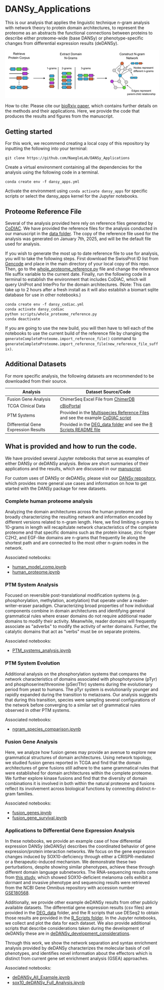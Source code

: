 # DANSy_Applications


This is our analysis that applies the linguistic technique n-gram analysis with network theory to protein domain architectures, to represent the proteome as an abstracts the functional connections between proteins to describe either proteome-wide (base DANSy) or phenotype-specific changes from differential expression results (deDANSy). 

![Overview of the general workflow](Figures/N%20gram%20network%20workflow.png)

How to cite: Please cite our [bioRxiv paper](https://doi.org/10.1101/2024.12.04.626803), which contains further details on the methods and their applications. Here, we provide the code that produces the results and figures from the manuscript.

## Getting started

For this work, we recommend creating a local copy of this repository by inputting the following into your terminal:

    git clone https://github.com/NaegleLab/DANSy_Applications

Create a virtual environment containing all the dependencies for the analysis using the following code in a terminal.

    conda create env -f dansy_apps.yml

Activate the environment using `conda activate dansy_apps` for specific scripts or select the dansy_apps kernel for the Jupyter notebooks.

## Proteome Reference File

Several of the analysis provided here rely on reference files generated by [CoDIAC](https://github.com/NaegleLab/CoDIAC). We have provided the reference files for the analysis conducted in our manuscript in the [data folder](data/Current_Human_Proteome/). The copy of the reference file used for the analysis was generated on January 7th, 2025, and will be the default file used for analysis. 

If you wish to generate the most up to date reference file to use for analysis, you will to take the following steps. First download the SwissProt ID list from [Gencode](https://ftp.ebi.ac.uk/pub/databases/gencode/Gencode_human/release_48/gencode.v48.metadata.SwissProt.gz) and place in the main directory of your local copy of this repo. Then, go to the [whole_proteome_reference.py](scripts/whole_proteome_reference.py) file and change the reference file suffix variable to the current date. Finally, run the following code in a terminal to establish the environment that includes CoDIAC, which will query UniProt and InterPro for the domain architectures. (Note: This can take up to 2 hours after a fresh install as it will also establish a biomart sqlite database for use in other notebooks.)

    conda create env -f dansy_codiac.yml
    conda activate dansy_codiac
    python scripts/whole_proteome_reference.py
    conda deactivate

If you are going to use the new build, you will then have to tell each of the notebooks to use the current build of the reference file by changing the `generateCompleteProteome.import_reference_file()` command to `generateCompleteProteome.import_reference_file(new_reference_file_suffix)`.

## Additional Datasets

For more specific analysis, the following datasets are recommended to be downloaded from their source.

| Analysis | Dataset Source/Code |
| -------- | ------------------- |
| Fusion Gene Analysis|ChimerSeq Excel File from [ChimerDB](https://www.kobic.re.kr/chimerdb/download)|
| TCGA Clinical Data | [cBioPortal](https://www.cbioportal.org/)
| PTM Systems| Provided in the [Multispecies Reference Files](data/Current_Multispecies_Files/) and see the example [CoDIAC script](scripts/species_phospho_reference_files.py)|
| Differential Gene Expression Results | Provided in the [DEG_data folder](DEG_data) and see the [R Scripts README file](R_Scripts_for_DEG_Analysis/README.md) | 

## What is provided and how to run the code.

We have provided several Jupyter notebooks that serve as examples of either DANSy or deDANSy analysis. Below are short summaries of their applications and the results, which are discussed in our [manuscript](https://doi.org/10.1101/2024.12.04.626803 ).

For custom uses of DANSy or deDANSy, please visit our [DANSy repository](https://github.com/NaegleLab/DANSy), which provides more general use cases and information on how to get started with the DANSy package for new datasets.

### Complete human proteome analysis

Analyzing the domain architectures across the human proteome and broadly characterizing the resulting network and information encoded by different versions related to n-gram length. Here, we find limiting n-grams to 10-grams in length will recapitulate network characteristics of the complete proteome and that specific domains such as the protein kinase, zinc finger C2H2, and EGF-like domains are n-grams that frequently lie along the shortest path and are connected to the most other n-gram nodes in the network.

Associated notebooks:

- [human_model_comp.ipynb](human_model_comp.ipynb)
- [human_proteome.ipynb](human_proteome.ipynb)

### PTM System Analysis

Focused on reversible post-translational modification systems (e.g. phosphorylation, methylation, acetylation) that operate under a reader-writer-eraser paradigm. Characterizing broad properties of how individual components combine in domain architectures and identifying general grammatical rules where eraser domains do not require additional reader domains to modify their activity. Meanwhile, reader domains will frequently associate as "adverbs" to modify the activity of writer domains. Further, the catalytic domains that act as "verbs" must be on separate proteins.

Associated notebooks:

- [PTM_systems_analysis.ipynb](PTM_systems_analysis.ipynb)

### PTM System Evolution

Additional analysis on the phosphorylation systems that compares the network characteristics of domains associated with phosphotyrosine (pTyr) and phosphoserine/threonine (pSer/Thr) systems during the evolutionary period from yeast to humans. The pTyr system is evolutionarily younger and rapidly expanded during the transition to metazoans. Our analysis suggests that during this transition, species were sampling several configurations of the network before converging to a similar set of grammatical rules observed in other PTM systems.

Associated notebooks:

- [ngram_species_comparison.ipynb](ngram_species_comparison.ipynb)

### Fusion Gene Analysis

Here, we analyze how fusion genes may provide an avenue to explore new grammatical structures of domain architectures. Using network topology, we studied fusion genes reported in TCGA and find that the domain architectures of gene fusions still adhere to the same grammatical rules that were established for domain architectures within the complete proteome. We further explore kinase fusions and find that the diversity of domain combinations it is involved in both within the natural proteome and fusions reflect its involvement across biological functions by connecting distinct n-gram families.

Associated notebooks:

- [fusion_genes.ipynb](fusion_genes.ipynb)
- [fusion_gene_survival.ipynb](fusion_gene_survival.ipynb)

### Applications to Differential Gene Expression Analysis

In these notebooks, we provide an example case of how differential expression DANSy (deDANSy) describes the coordinated behavior of gene expression/protein interaction networks. We focus on the gene expression changes induced by SOX10-deficiency through either a CRISPR-mediated or a therapeutic-induced mechanism. We demonstrate these two perturbations, despite showing similar phenotypes, achieve these through different domain language subnetworks. The RNA-sequencing results come from [this study](https://rdcu.be/eujbz), which showed SOX10-deficient melanoma cells exhibit a dormant and invasive phenotype and sequencing results were retrieved from the NCBI Gene Omnibus repository with accession number [GSE180568](https://www.ncbi.nlm.nih.gov/geo/query/acc.cgi?acc=GSE180568).

Additionally, we provide other example deDANSy results from other publicly available datasets. The differential gene expression results (csv files) are provided in the [DEG_data](DEG_data) folder, and the R scripts that use DESeq2 to obtain those results are provided in the [R_Scripts folder](R_Scripts_for_DEG_Analysis). In the Jupyter notebooks, we collect and plot the data for each dataset. We also provide additional scripts that describe considerations taken during the development of deDANSy these are in [deDANSy_development_considerations](deDANSy_development_considerations).

Through this work, we show the network separation and syntax enrichment analysis provided by deDANSy characterizes the molecular basis of cell phenotypes, and identifies novel information about the effectors which is distinct from current gene set enrichment analysis (GSEA) approaches.

Associated notebooks:

- [deDANSy_All_Example.ipynb](deDANSy_All_Example.ipynb)
- [sox10_deDANSy_Full_Analysis.ipynb](sox10_deDANSy_Full_Analysis.ipynb)

